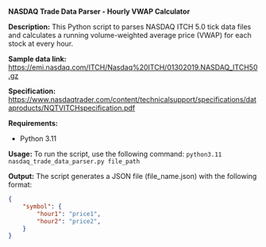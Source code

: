 
**NASDAQ Trade Data Parser - Hourly VWAP Calculator**

**Description:**
This Python script to  parses NASDAQ ITCH 5.0 tick data files and calculates a running volume-weighted average price (VWAP) for each stock at every hour.

<b>Sample data link:</b> https://emi.nasdaq.com/ITCH/Nasdaq%20ITCH/01302019.NASDAQ_ITCH50.gz

<b>Specification:</b> https://www.nasdaqtrader.com/content/technicalsupport/specifications/dataproducts/NQTVITCHspecification.pdf

**Requirements:**
- Python 3.11

**Usage:**
To run the script, use the following command:
```python3.11 nasdaq_trade_data_parser.py file_path```


**Output:**
The script generates a JSON file (file_name.json) with the following format:
```json
{
    "symbol": {
        "hour1": "price1",
        "hour2": "price2",
    }
}
